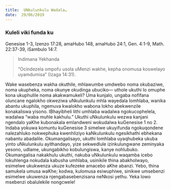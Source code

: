 ```yaml
---
title:  UNkulunkulu Wadala…
date:  29/06/2019
---
```


### Kuleli viki funda ku
Genesise 1-3, Izenzo 17:28, amaHubo 148, amaHubo 24:1, Gen. 4:1-9, Math. 22:37-39, iSambulo 14:7.

> <p>Indimana Yekhanda</p>
> “Ocindezela ompofu usola uMenzi wakhe, kepha onomusa koswelayo uyamdumisa” (Izaga 14:31).

Wake wasebenza wakha okuthile, mhlawumbe umdwebo noma okubaziwe, noma ukupheka, noma okunye okudinga ubuciko— uthole ukuthi lo omuphe kona ukuphulile noma akakwamukeli?  Uma kunjalo, ungaba nofifana oluncane ngalokho okweziwa uNkulunkulu mhla wayedala lomhlaba, wanika abantu ukuphila, ngemuva kwalokho wabona lokho abekwenzile konakaliswa yisono. IBhayibheli lithi umhlaba wadalwa ngokucophelela, wadalwa “waba muhle kakhulu.”  Ukuthi uNkulunkulu wezwa kanjani ngendalo yaKhe kubonakala emlandweni wokudalwa kuGenesise 1 no 2. Indaba yokuwa komuntu kuGenesise 3 simelwe ukuyifunda ngokuqondene nalezahluko nokwephuka kwenhliziyo kaNkulunkulu ngesikhathi ebhekana nabantu abadalile. Okumangalisayo, ukuthi lomhlaba uyaqhubeka ukuba yinto uNkulunkulu ayithandayo, yize sekwedlule izinkulungwane zeminyaka yesono, udlame, ukungabikho kobulungiswa, kanye nohlubuko. Okumangalisa nakakhulu ukuthi, nakuba uNkulunkulu waqamba icebo lokuhlenga nokudala kabusha umhlaba, usinikile thina abakholwayo, esimelwe ukukwenza ukuze kufezeke amacebo aKhe abanzi.  Yebo, thina samukela umusa waKhe; kodwa, kulomusa esiwuphiwe, sinikwe umsebenzi esimelwe ukuwenza njengabasebenzisana neNkosi yethu. Yeka lowo msebenzi obalulekile nongcwele!